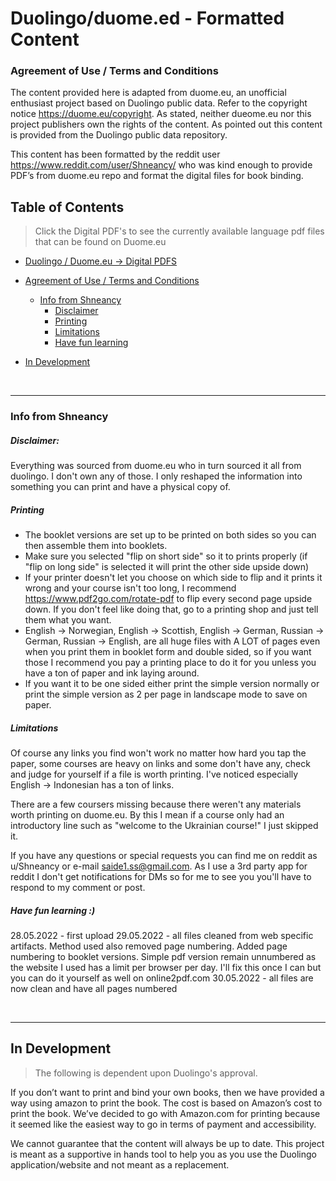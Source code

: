 # Duolingo/duome.ed - Formatted Content

### Agreement of Use / Terms and Conditions

The content provided here is adapted from duome.eu, an unofficial enthusiast project based on Duolingo public data. Refer to the copyright notice https://duome.eu/copyright. As stated, neither dueome.eu nor this project publishers own the rights of the content. As pointed out this content is provided from the Duolingo public data repository.

This content has been formatted by the reddit user https://www.reddit.com/user/Shneancy/ who was kind enough to provide PDF’s from duome.eu repo and format the digital files for book binding.

## Table of Contents

> Click the Digital PDF's to see the currently available language pdf files that can be found on Duome.eu

- [Duolingo / Duome.eu -> Digital PDFS](./digital-pdfs-from-duome/README.md#duolingo--duomeeu-digital-pdfs)

- [Agreement of Use / Terms and Conditions](#agreement-of-use--terms-and-conditions)
  - [Info from Shneancy](#info-from-shneancy)
    - [Disclaimer](#disclaimer)
    - [Printing](#printing)
    - [Limitations](#limitations)
    - [Have fun learning](#have-fun-learning-)
- [In Development](#in-development)

<br />
<hr />

### Info from Shneancy

##### Disclaimer:

Everything was sourced from duome.eu who in turn sourced it all from duolingo. I don't own any of those. I only reshaped the information into something you can print and have a physical copy of.

##### Printing

- The booklet versions are set up to be printed on both sides so you can then assemble them into booklets.
- Make sure you selected "flip on short side" so it to prints properly (if "flip on long side" is selected it will print the other side upside down)
- If your printer doesn't let you choose on which side to flip and it prints it wrong and your course isn't too long, I recommend https://www.pdf2go.com/rotate-pdf to flip every second page upside down. If you don't feel like doing that, go to a printing shop and just tell them what you want.
- English -> Norwegian, English -> Scottish, English -> German, Russian -> German, Russian -> English, are all huge files with A LOT of pages even when you print them in booklet form and double sided, so if you want those I recommend you pay a printing place to do it for you unless you have a ton of paper and ink laying around.
- If you want it to be one sided either print the simple version normally or print the simple version as 2 per page in landscape mode to save on paper.

##### Limitations

Of course any links you find won't work no matter how hard you tap the paper, some courses are heavy on links and some don't have any, check and judge for yourself if a file is worth printing. I've noticed especially English -> Indonesian has a ton of links.

There are a few coursers missing because there weren't any materials worth printing on duome.eu. By this I mean if a course only had an introductory line such as "welcome to the Ukrainian course!" I just skipped it.

If you have any questions or special requests you can find me on reddit as u/Shneancy or e-mail saide1.ss@gmail.com. As I use a 3rd party app for reddit I don't get notifications for DMs so for me to see you you'll have to respond to my comment or post.

##### Have fun learning :)

28.05.2022 - first upload
29.05.2022 - all files cleaned from web specific artifacts. Method used also removed page numbering. Added page numbering to booklet versions. Simple pdf version remain unnumbered as the website I used has a limit per browser per day. I'll fix this once I can but you can do it yourself as well on online2pdf.com
30.05.2022 - all files are now clean and have all pages numbered

<br />
<hr />

## In Development

> The following is dependent upon Duolingo's approval.

If you don’t want to print and bind your own books, then we have provided a way using amazon to print the book. The cost is based on Amazon’s cost to print the book. We’ve decided to go with Amazon.com for printing because it seemed like the easiest way to go in terms of payment and accessibility.

We cannot guarantee that the content will always be up to date.
This project is meant as a supportive in hands tool to help you as you use the Duolingo application/website and not meant as a replacement.
